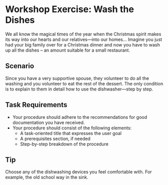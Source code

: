 # Workshop Exercise: Wash the Dishes

We all know the magical times of the year when the Christmas spirit makes its way into our hearts and our relatives&mdash;into our homes… Imagine you just had your big family over for a Christmas dinner and now you have to wash up all the dishes – an amount suitable for a small restaurant.

## Scenario

Since you have a very supportive spouse, they volunteer to do all the washing and you volunteer to eat the rest of the dessert. The only condition is to explain to them in detail how to use the dishwasher&mdash;step by step.

## Task Requirements

* Your procedure should adhere to the recommendations for good documentation you have received.
* Your procedure should consist of the following elements:
	* A task-oriented title that expresses the user goal
	* A prerequisites section, if needed
	* Step-by-step breakdown of the procedure

## Tip

Choose any of the dishwashing devices you feel comfortable with. For example, the old school way in the sink. 
